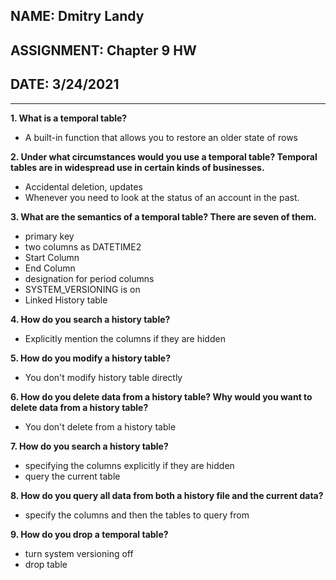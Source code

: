 ## NAME: Dmitry Landy
## ASSIGNMENT: Chapter 9 HW
## DATE: 3/24/2021
---
**1. What is a temporal table?**
- A built-in function that allows you to restore an older state of rows 

**2. Under what circumstances would you use a temporal table? Temporal tables are in widespread use in certain kinds of businesses.**
- Accidental deletion, updates
- Whenever you need to look at the status of an account in the past.

**3. What are the semantics of a temporal table? There are seven of them.**
- primary key
- two columns as DATETIME2 
- Start Column
- End Column
- designation for period columns
- SYSTEM_VERSIONING is on
- Linked History table

**4. How do you search a history table?**
- Explicitly mention the columns if they are hidden

**5. How do you modify a history table?**
- You don't modify history table directly

**6. How do you delete data from a history table? Why would you want to delete data from a history table?**
- You don't delete from a history table

**7. How do you search a history table?**
- specifying the columns explicitly if they are hidden
- query the current table

**8. How do you query all data from both a history file and the current data?**
- specify the columns and then the tables to query from

**9. How do you drop a temporal table?**
- turn system versioning off
- drop table <name of table>